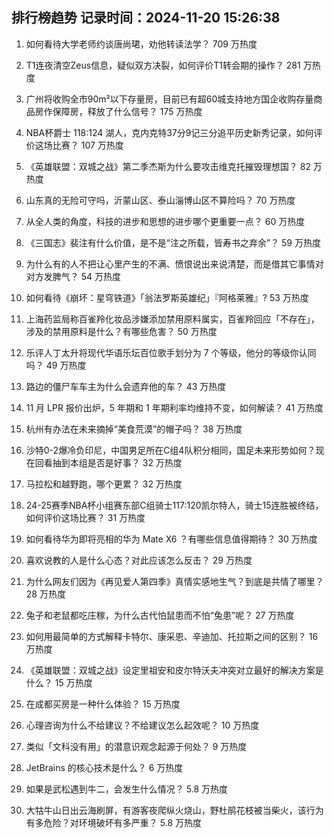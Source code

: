 
## 排行榜趋势 记录时间：2024-11-20 15:26:38
  
  1. 如何看待大学老师约谈唐尚珺，劝他转读法学？ 709 万热度
    
  2. T1连夜清空Zeus信息，疑似双方决裂，如何评价T1转会期的操作？ 281 万热度
    
  3. 广州将收购全市90m²以下存量房，目前已有超60城支持地方国企收购存量商品房作保障房，释放了什么信号？ 175 万热度
    
  4. NBA杯爵士 118:124 湖人，克内克特37分9记三分追平历史新秀记录，如何评价这场比赛？ 107 万热度
    
  5. 《英雄联盟：双城之战》第二季杰斯为什么要攻击维克托摧毁理想国？ 82 万热度
    
  6. 山东真的无险可守吗，沂蒙山区、泰山淄博山区不算险吗？ 70 万热度
    
  7. 从全人类的角度，科技的进步和思想的进步哪个更重要一点？ 60 万热度
    
  8. 《三国志》裴注有什么价值，是不是“注之所载，皆寿书之弃余”？ 59 万热度
    
  9. 为什么有的人不把让心里产生的不满、愤恨说出来说清楚，而是借其它事情对对方发脾气？ 54 万热度
    
  10. 如何看待《崩坏：星穹铁道》「翁法罗斯英雄纪」『阿格莱雅』? 53 万热度
    
  11. 上海药监局称百雀羚化妆品涉嫌添加禁用原料属实，百雀羚回应「不存在」，涉及的禁用原料是什么？有哪些危害？ 50 万热度
    
  12. 乐评人丁太升将现代华语乐坛百位歌手划分为 7 个等级，他分的等级你认同吗？ 49 万热度
    
  13. 路边的僵尸车车主为什么会遗弃他的车？ 43 万热度
    
  14. 11 月 LPR 报价出炉，5 年期和 1 年期利率均维持不变，如何解读？ 41 万热度
    
  15. 杭州有办法在未来摘掉“美食荒漠”的帽子吗？ 38 万热度
    
  16. 沙特0-2爆冷负印尼，中国男足所在C组4队积分相同，国足未来形势如何？现在回看抽到本组是否是好事？ 32 万热度
    
  17. 马拉松和越野跑，哪个更累？ 32 万热度
    
  18. 24-25赛季NBA杯小组赛东部C组骑士117:120凯尔特人，骑士15连胜被终结，如何评价这场比赛？ 31 万热度
    
  19. 如何看待华为即将亮相的华为 Mate X6 ？有哪些信息值得期待？ 30 万热度
    
  20. 喜欢说教的人是什么心态？对此应该怎么反击？ 29 万热度
    
  21. 为什么网友们因为《再见爱人第四季》真情实感地生气？到底是共情了哪里？ 28 万热度
    
  22. 兔子和老鼠都吃庄稼，为什么古代怕鼠患而不怕“兔患”呢？ 27 万热度
    
  23. 如何用最简单的方式解释卡特尔、康采恩、辛迪加、托拉斯之间的区别？ 16 万热度
    
  24. 《英雄联盟：双城之战》设定里祖安和皮尔特沃夫冲突对立最好的解决方案是什么？ 15 万热度
    
  25. 在成都买房是一种什么体验？ 15 万热度
    
  26. 心理咨询为什么不给建议？不给建议怎么起效呢？ 10 万热度
    
  27. 类似「文科没有用」的潜意识观念起源于何处？ 9 万热度
    
  28. JetBrains 的核心技术是什么？ 6 万热度
    
  29. 如果是武松遇到牛二，会发生什么情况？ 5.8 万热度
    
  30. 大牯牛山日出云海刷屏，有游客夜爬纵火烧山，野杜鹃花枝被当柴火，该行为有多危险？对环境破坏有多严重？ 5.8 万热度
    